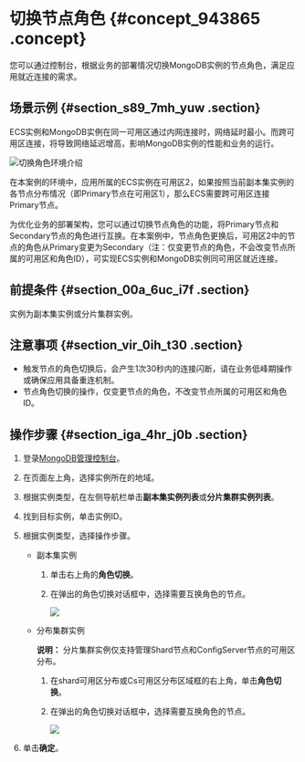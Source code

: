 # 切换节点角色 {#concept_943865 .concept}

您可以通过控制台，根据业务的部署情况切换MongoDB实例的节点角色，满足应用就近连接的需求。

## 场景示例 {#section_s89_7mh_yuw .section}

ECS实例和MongoDB实例在同一可用区通过内网连接时，网络延时最小。而跨可用区连接，将导致网络延迟增高，影响MongoDB实例的性能和业务的运行。

![切换角色环境介绍](http://static-aliyun-doc.oss-cn-hangzhou.aliyuncs.com/assets/img/763338/156522846354423_zh-CN.png)

在本案例的环境中，应用所属的ECS实例在可用区2，如果按照当前副本集实例的各节点分布情况（即Primary节点在可用区1），那么ECS需要跨可用区连接Primary节点。

为优化业务的部署架构，您可以通过切换节点角色的功能，将Primary节点和Secondary节点的角色进行互换。在本案例中，节点角色更换后，可用区2中的节点的角色从Primary变更为Secondary（注：仅变更节点的角色，不会改变节点所属的可用区和角色ID），可实现ECS实例和MongoDB实例同可用区就近连接。

## 前提条件 {#section_00a_6uc_i7f .section}

实例为副本集实例或分片集群实例。

## 注意事项 {#section_vir_0ih_t30 .section}

-   触发节点的角色切换后，会产生1次30秒内的连接闪断，请在业务低峰期操作或确保应用具备重连机制。
-   节点角色切换的操作，仅变更节点的角色，不改变节点所属的可用区和角色ID。

## 操作步骤 {#section_iga_4hr_j0b .section}

1.  登录[MongoDB管理控制台](https://mongodb.console.aliyun.com/)。
2.  在页面左上角，选择实例所在的地域。
3.  根据实例类型，在左侧导航栏单击**副本集实例列表**或**分片集群实例列表**。
4.  找到目标实例，单击实例ID。
5.  根据实例类型，选择操作步骤。
    -   副本集实例
        1.  单击右上角的**角色切换**。
        2.  在弹出的角色切换对话框中，选择需要互换角色的节点。

            ![](http://static-aliyun-doc.oss-cn-hangzhou.aliyuncs.com/assets/img/763338/156522846350552_zh-CN.png)

    -   分布集群实例

        **说明：** 分片集群实例仅支持管理Shard节点和ConfigServer节点的可用区分布。

        1.  在shard可用区分布或Cs可用区分布区域框的右上角，单击**角色切换**。
        2.  在弹出的角色切换对话框中，选择需要互换角色的节点。

            ![](http://static-aliyun-doc.oss-cn-hangzhou.aliyuncs.com/assets/img/763338/156522846350552_zh-CN.png)

6.  单击**确定**。

